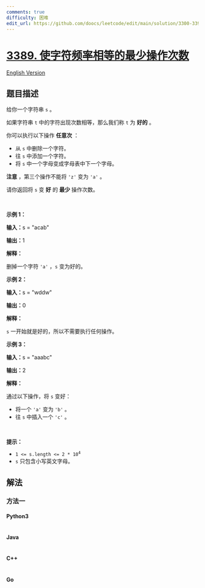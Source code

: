 ```yaml
---
comments: true
difficulty: 困难
edit_url: https://github.com/doocs/leetcode/edit/main/solution/3300-3399/3389.Minimum%20Operations%20to%20Make%20Character%20Frequencies%20Equal/README.md
---
```


<!-- problem:start -->

# [3389. 使字符频率相等的最少操作次数](https://leetcode.cn/problems/minimum-operations-to-make-character-frequencies-equal)

[English Version](/solution/3300-3399/3389.Minimum%20Operations%20to%20Make%20Character%20Frequencies%20Equal/README_EN.md)

## 题目描述

<!-- description:start -->

<p>给你一个字符串&nbsp;<code>s</code>&nbsp;。</p>

<p>如果字符串 <code>t</code>&nbsp;中的字符出现次数相等，那么我们称&nbsp;<code>t</code>&nbsp;为 <strong>好的</strong>&nbsp;。</p>

<p>你可以执行以下操作 <strong>任意次</strong>&nbsp;：</p>

<ul>
	<li>从&nbsp;<code>s</code>&nbsp;中删除一个字符。</li>
	<li>往&nbsp;<code>s</code>&nbsp;中添加一个字符。</li>
	<li>将&nbsp;<code>s</code>&nbsp;中一个字母变成字母表中下一个字母。</li>
</ul>

<p><b>注意</b>&nbsp;，第三个操作不能将&nbsp;<code>'z'</code>&nbsp;变为&nbsp;<code>'a'</code>&nbsp;。</p>

<p>请你返回将 <code>s</code>&nbsp;变 <strong>好</strong>&nbsp;的 <strong>最少</strong>&nbsp;操作次数。</p>

<p>&nbsp;</p>

<p><strong class="example">示例 1：</strong></p>

<div class="example-block">
<p><span class="example-io"><b>输入：</b>s = "acab"</span></p>

<p><span class="example-io"><b>输出：</b>1</span></p>

<p><b>解释：</b></p>

<p>删掉一个字符&nbsp;<code>'a'</code>&nbsp;，<code>s</code>&nbsp;变为好的。</p>
</div>

<p><strong class="example">示例 2：</strong></p>

<div class="example-block">
<p><span class="example-io"><b>输入：</b>s = "wddw"</span></p>

<p><span class="example-io"><b>输出：</b>0</span></p>

<p><strong>解释：</strong></p>

<p><code>s</code>&nbsp;一开始就是好的，所以不需要执行任何操作。</p>
</div>

<p><strong class="example">示例 3：</strong></p>

<div class="example-block">
<p><span class="example-io"><b>输入：</b>s = "aaabc"</span></p>

<p><span class="example-io"><b>输出：</b>2</span></p>

<p><strong>解释：</strong></p>

<p>通过以下操作，将&nbsp;<code>s</code>&nbsp;变好：</p>

<ul>
	<li>将一个&nbsp;<code>'a'</code>&nbsp;变为&nbsp;<code>'b'</code>&nbsp;。</li>
	<li>往 <code>s</code>&nbsp;中插入一个&nbsp;<code>'c'</code>&nbsp;。</li>
</ul>
</div>

<p>&nbsp;</p>

<p><strong>提示：</strong></p>

<ul>
	<li><code>1 &lt;= s.length &lt;= 2&nbsp;* 10<sup>4</sup></code></li>
	<li><code>s</code>&nbsp;只包含小写英文字母。</li>
</ul>

<!-- description:end -->

## 解法

<!-- solution:start -->

### 方法一

<!-- tabs:start -->

#### Python3

```python

```

#### Java

```java

```

#### C++

```cpp

```

#### Go

```go

```

<!-- tabs:end -->

<!-- solution:end -->

<!-- problem:end -->
